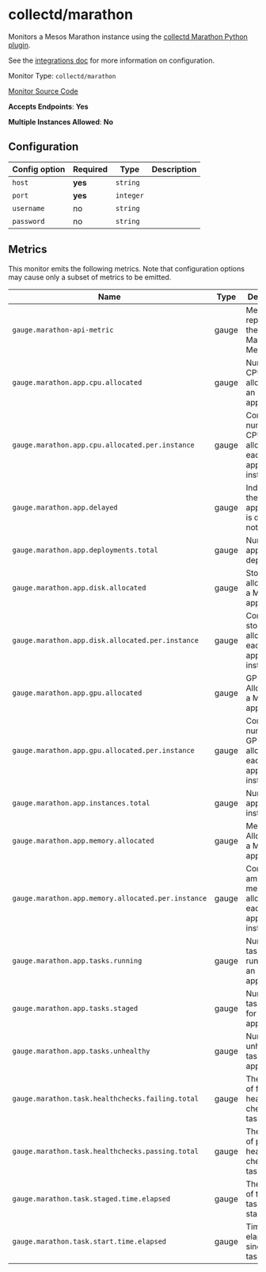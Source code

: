 <!--- GENERATED BY gomplate from scripts/docs/monitor-page.md.tmpl --->

# collectd/marathon

 Monitors a Mesos Marathon instance using the
[collectd Marathon Python plugin](https://github.com/signalfx/collectd-marathon).

See the [integrations
doc](https://github.com/signalfx/integrations/tree/master/collectd-marathon)
for more information on configuration.


Monitor Type: `collectd/marathon`

[Monitor Source Code](https://github.com/signalfx/signalfx-agent/tree/master/internal/monitors/collectd/marathon)

**Accepts Endpoints**: **Yes**

**Multiple Instances Allowed**: **No**

## Configuration

| Config option | Required | Type | Description |
| --- | --- | --- | --- |
| `host` | **yes** | `string` |  |
| `port` | **yes** | `integer` |  |
| `username` | no | `string` |  |
| `password` | no | `string` |  |




## Metrics

This monitor emits the following metrics.  Note that configuration options may
cause only a subset of metrics to be emitted.

| Name | Type | Description |
| ---  | ---  | ---         |
| `gauge.marathon-api-metric` | gauge | Metrics reported by the Marathon Metrics API |
| `gauge.marathon.app.cpu.allocated` | gauge | Number of CPUs allocated to an application |
| `gauge.marathon.app.cpu.allocated.per.instance` | gauge | Configured number of CPUs allocated to each application instance |
| `gauge.marathon.app.delayed` | gauge | Indicates if the application is delayed or not |
| `gauge.marathon.app.deployments.total` | gauge | Number of application deployments |
| `gauge.marathon.app.disk.allocated` | gauge | Storage allocated to a Marathon application |
| `gauge.marathon.app.disk.allocated.per.instance` | gauge | Configured storage allocated each to application instance |
| `gauge.marathon.app.gpu.allocated` | gauge | GPU Allocated to a Marathon application |
| `gauge.marathon.app.gpu.allocated.per.instance` | gauge | Configured number of GPUs allocated to each application instance |
| `gauge.marathon.app.instances.total` | gauge | Number of application instances |
| `gauge.marathon.app.memory.allocated` | gauge | Memory Allocated to a Marathon application |
| `gauge.marathon.app.memory.allocated.per.instance` | gauge | Configured amount of memory allocated to each application instance |
| `gauge.marathon.app.tasks.running` | gauge | Number tasks running for an application |
| `gauge.marathon.app.tasks.staged` | gauge | Number tasks staged for an application |
| `gauge.marathon.app.tasks.unhealthy` | gauge | Number unhealthy tasks for an application |
| `gauge.marathon.task.healthchecks.failing.total` | gauge | The number of failing health checks for a task |
| `gauge.marathon.task.healthchecks.passing.total` | gauge | The number of passing health checks for a task |
| `gauge.marathon.task.staged.time.elapsed` | gauge | The amount of time the task spent in staging |
| `gauge.marathon.task.start.time.elapsed` | gauge | Time elapsed since the task started |



